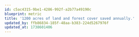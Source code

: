 ```yaml
---
id: c5ac4315-9be1-4286-992f-a2b77a49190c
blueprint: metric
title: '1200 acres of land and forest cover saved annually.'
updated_by: ffb86834-185f-48aa-b383-224d5267976f
updated_at: 1738601406
---
```

